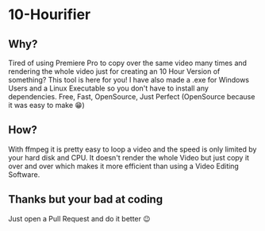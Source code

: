 # 10-Hourifier

## Why?
Tired of using Premiere Pro to copy over the same video many times and rendering the whole video just for creating an 10 Hour Version of something?
This tool is here for you!
I have also made a .exe for Windows Users and a Linux Executable so you don't have to install any dependencies.
Free, Fast, OpenSource, Just Perfect (OpenSource because it was easy to make 😁)

## How?
With ffmpeg it is pretty easy to loop a video and the speed is only limited by your hard disk and CPU.
It doesn't render the whole Video but just copy it over and over which makes it more efficient than using a Video Editing Software.

## Thanks but your bad at coding
Just open a Pull Request and do it better 😉

